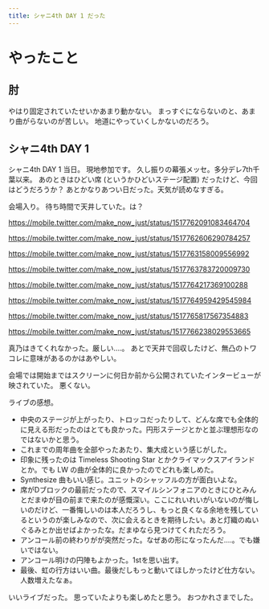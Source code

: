 ```yaml
---
title: シャニ4th DAY 1 だった
---
```


# やったこと

## 肘

やはり固定されていたせいかあまり動かない。
まっすぐにならないのと、あまり曲がらないのが苦しい。
地道にやっていくしかないのだろう。

## シャニ4th DAY 1

シャニ4th DAY 1 当日。
現地参加です。
久し振りの幕張メッセ。多分デレ7th千葉以来。
あのときはひどい席 (というかひどいステージ配置) だったけど、今回はどうだろうか？
あとかなりあつい日だった。天気が読めなすぎる。

会場入り。
待ち時間で天井していた。は？

<https://mobile.twitter.com/make_now_just/status/1517762091083464704>

<https://mobile.twitter.com/make_now_just/status/1517762606290784257>

<https://mobile.twitter.com/make_now_just/status/1517763158009556992>

<https://mobile.twitter.com/make_now_just/status/1517763783720009730>

<https://mobile.twitter.com/make_now_just/status/1517764217369100288>

<https://mobile.twitter.com/make_now_just/status/1517764959429545984>

<https://mobile.twitter.com/make_now_just/status/1517765817567354883>

<https://mobile.twitter.com/make_now_just/status/1517766238029553665>

真乃はきてくれなかった。厳しい‥‥。
あとで天井で回収したけど、無凸のトワコレに意味があるのかはあやしい。

会場では開始まではスクリーンに何日か前から公開されていたインタービューが映されていた。
悪くない。

ライブの感想。

- 中央のステージが上がったり、トロッコだったりして、どんな席でも全体的に見える形だったのはとても良かった。円形ステージとかと並ぶ理想形なのではないかと思う。
- これまでの周年曲を全部やったあたり、集大成という感じがした。
- 印象に残ったのは Timeless Shooting Star とかクライマックスアイランドとか。でも LW の曲が全体的に良かったのでどれも楽しめた。
- Synthesize 曲もいい感じ。ユニットのシャッフルの方が面白いよな。
- 席がDブロックの最前だったので、スマイルシンフォニアのときにひとみんとだまゆが目の前まで来たのが感慨深い。ここにれいれいがいないのが悔しいのだけど、一番悔しいのは本人だろうし、もっと良くなる余地を残しているというのが楽しみなので、次に会えるときを期待したい。あと灯織のぬいぐるみとか出せばよかったな。だまゆなら見つけてくれただろう。
- アンコール前の終わりがが突然だった。なぜあの形になったんだ‥‥。でも嫌いではない。
- アンコール明けの円陣もよかった。1stを思い出す。
- 最後、虹の行方はいい曲。最後だしもっと動いてほしかったけど仕方ない。人数増えたなぁ。

いいライブだった。
思っていたよりも楽しめたと思う。
おつかれさまでした。
